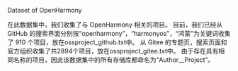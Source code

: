 Dataset of OpenHarmony

在此数据集中，我们收集了与 OpenHarmony 相关的项目。 目前，我们已经从 GitHub 的搜索界面分别按“openharmony”，“harmonyos”，“鸿蒙”为关键词收集了 910 个项目，放在ossproject_github.txt中。 从 Gitee 的专题页，搜索页面和官方组织收集了共2894个项目，放在ossproject_gitee.txt中。 由于存在具有相同名称的项目，因此该数据集中的所有存储库都命名为“Author__Project”。
